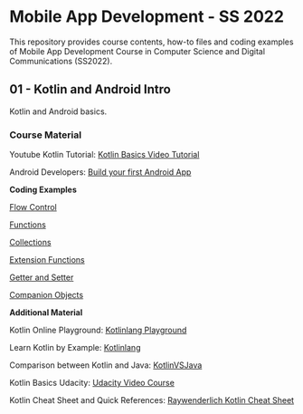 # Mobile App Development - SS 2022

This repository provides course contents, how-to files and coding examples of Mobile App Development Course in Computer Science and Digital Communications (SS2022).


## 01 - Kotlin and Android Intro ##

Kotlin and Android basics.

### Course Material ###

Youtube Kotlin Tutorial: [Kotlin Basics Video Tutorial](https://www.youtube.com/playlist?list=PLNmsVeXQZj7rylgyThgUldHG8KE6Nbc1O)

Android Developers: [Build your first Android App](https://developer.android.com/training/basics/firstapp)

**Coding Examples**

[Flow Control](https://github.com/leonardo1710/mad_course_ss22/tree/main/01KotlinIntro/src/main/kotlin/at/ac/fhcampuswien/flowcontrol)

[Functions](https://github.com/leonardo1710/mad_course_ss22/tree/main/01KotlinIntro/src/main/kotlin/at/ac/fhcampuswien/functions)

[Collections](https://github.com/leonardo1710/mad_course_ss22/tree/main/01KotlinIntro/src/main/kotlin/at/ac/fhcampuswien/collections)

[Extension Functions](https://github.com/leonardo1710/mad_course_ss22/tree/main/01KotlinIntro/src/main/kotlin/at/ac/fhcampuswien/extensionfunctions)

[Getter and Setter](https://github.com/leonardo1710/mad_course_ss22/tree/main/01KotlinIntro/src/main/kotlin/at/ac/fhcampuswien/kotlin_getter_setter)

[Companion Objects](https://github.com/leonardo1710/mad_course_ss22/tree/main/01KotlinIntro/src/main/kotlin/at/ac/fhcampuswien/companionobjects)

**Additional Material**

Kotlin Online Playground: [Kotlinlang Playground](https://play.kotlinlang.org/)

Learn Kotlin by Example: [Kotlinlang](https://play.kotlinlang.org/byExample)

Comparison between Kotlin and Java: [KotlinVSJava](https://www.kotlinvsjava.com/)

Kotlin Basics Udacity: [Udacity Video Course](https://www.udacity.com/course/kotlin-bootcamp-for-programmers--ud9011)

Kotlin Cheat Sheet and Quick References: [Raywenderlich Kotlin Cheat Sheet](https://koenig-media.raywenderlich.com/uploads/2019/11/RW-Kotlin-Cheatsheet-1.1.pdf)
